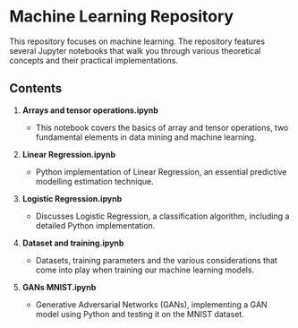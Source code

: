 # Machine Learning Repository

This repository focuses on machine learning. The repository features several Jupyter notebooks that walk you through various theoretical concepts and their practical implementations.

## Contents

1. **Arrays and tensor operations.ipynb**  
    - This notebook covers the basics of array and tensor operations, two fundamental elements in data mining and machine learning.

2. **Linear Regression.ipynb**  
    - Python implementation of Linear Regression, an essential predictive modelling estimation technique.

3. **Logistic Regression.ipynb**  
    - Discusses Logistic Regression, a classification algorithm, including a detailed Python implementation.

4. **Dataset and training.ipynb**  
    - Datasets, training parameters and the various considerations that come into play when training our machine learning models.

5. **GANs MNIST.ipynb**  
    - Generative Adversarial Networks (GANs), implementing a GAN model using Python and testing it on the MNIST dataset.

